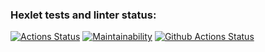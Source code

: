 ### Hexlet tests and linter status:
[![Actions Status](https://github.com/nastasja83/php-project-lvl3/workflows/hexlet-check/badge.svg)](https://github.com/nastasja83/php-project-lvl3/actions)
[![Maintainability](https://api.codeclimate.com/v1/badges/dddae2e98ddfeab018ca/maintainability)](https://codeclimate.com/github/nastasja83/php-project-lvl3/maintainability)
[![Github Actions Status](https://github.com/nastasja83/php-project-lvl3/workflows/PHP%20CI/badge.svg)](https://github.com/nastasja83/php-project-lvl3/actions)
